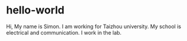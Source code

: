 # hello-world 
Hi, My name is Simon. I am working for Taizhou university.
My school is electrical and communication.
I work in the lab.
